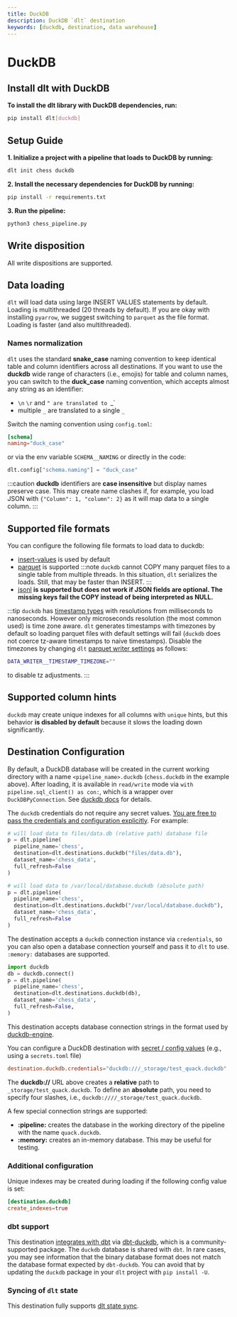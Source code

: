 ```yaml
---
title: DuckDB
description: DuckDB `dlt` destination
keywords: [duckdb, destination, data warehouse]
---
```


# DuckDB

## Install dlt with DuckDB
**To install the dlt library with DuckDB dependencies, run:**
```sh
pip install dlt[duckdb]
```

## Setup Guide

**1. Initialize a project with a pipeline that loads to DuckDB by running:**
```sh
dlt init chess duckdb
```

**2. Install the necessary dependencies for DuckDB by running:**
```sh
pip install -r requirements.txt
```

**3. Run the pipeline:**
```sh
python3 chess_pipeline.py
```

## Write disposition
All write dispositions are supported.

## Data loading
`dlt` will load data using large INSERT VALUES statements by default. Loading is multithreaded (20 threads by default). If you are okay with installing `pyarrow`, we suggest switching to `parquet` as the file format. Loading is faster (and also multithreaded).

### Names normalization
`dlt` uses the standard **snake_case** naming convention to keep identical table and column identifiers across all destinations. If you want to use the **duckdb** wide range of characters (i.e., emojis) for table and column names, you can switch to the **duck_case** naming convention, which accepts almost any string as an identifier:
* `\n` `\r`  and `" are translated to `_`
* multiple `_` are translated to a single `_`

Switch the naming convention using `config.toml`:
```toml
[schema]
naming="duck_case"
```

or via the env variable `SCHEMA__NAMING` or directly in the code:
```py
dlt.config["schema.naming"] = "duck_case"
```
:::caution
**duckdb** identifiers are **case insensitive** but display names preserve case. This may create name clashes if, for example, you load JSON with
`{"Column": 1, "column": 2}` as it will map data to a single column.
:::


## Supported file formats
You can configure the following file formats to load data to duckdb:
* [insert-values](../file-formats/insert-format.md) is used by default
* [parquet](../file-formats/parquet.md) is supported
:::note
`duckdb` cannot COPY many parquet files to a single table from multiple threads. In this situation, `dlt` serializes the loads. Still, that may be faster than INSERT.
:::
* [jsonl](../file-formats/jsonl.md) **is supported but does not work if JSON fields are optional. The missing keys fail the COPY instead of being interpreted as NULL.**

:::tip
`duckdb` has [timestamp types](https://duckdb.org/docs/sql/data_types/timestamp.html) with resolutions from milliseconds to nanoseconds. However
only microseconds resolution (the most common used) is time zone aware. `dlt` generates timestamps with timezones by default so loading parquet files
with default settings will fail (`duckdb` does not coerce tz-aware timestamps to naive timestamps).
Disable the timezones by changing `dlt` [parquet writer settings](../file-formats/parquet.md#writer-settings) as follows:
```sh
DATA_WRITER__TIMESTAMP_TIMEZONE=""
```
to disable tz adjustments.
:::

## Supported column hints
`duckdb` may create unique indexes for all columns with `unique` hints, but this behavior **is disabled by default** because it slows the loading down significantly.

## Destination Configuration

By default, a DuckDB database will be created in the current working directory with a name `<pipeline_name>.duckdb` (`chess.duckdb` in the example above). After loading, it is available in `read/write` mode via `with pipeline.sql_client() as con:`, which is a wrapper over `DuckDBPyConnection`. See [duckdb docs](https://duckdb.org/docs/api/python/overview#persistent-storage) for details.

The `duckdb` credentials do not require any secret values. [You are free to pass the credentials and configuration explicitly](../../general-usage/destination.md#pass-explicit-credentials). For example:
```py
# will load data to files/data.db (relative path) database file
p = dlt.pipeline(
  pipeline_name='chess',
  destination=dlt.destinations.duckdb("files/data.db"),
  dataset_name='chess_data',
  full_refresh=False
)

# will load data to /var/local/database.duckdb (absolute path)
p = dlt.pipeline(
  pipeline_name='chess',
  destination=dlt.destinations.duckdb("/var/local/database.duckdb"),
  dataset_name='chess_data',
  full_refresh=False
)
```

The destination accepts a `duckdb` connection instance via `credentials`, so you can also open a database connection yourself and pass it to `dlt` to use. `:memory:` databases are supported.
```py
import duckdb
db = duckdb.connect()
p = dlt.pipeline(
  pipeline_name='chess',
  destination=dlt.destinations.duckdb(db),
  dataset_name='chess_data',
  full_refresh=False,
)
```

This destination accepts database connection strings in the format used by [duckdb-engine](https://github.com/Mause/duckdb_engine#configuration).

You can configure a DuckDB destination with [secret / config values](../../general-usage/credentials) (e.g., using a `secrets.toml` file)
```toml
destination.duckdb.credentials="duckdb:///_storage/test_quack.duckdb"
```
The **duckdb://** URL above creates a **relative** path to `_storage/test_quack.duckdb`. To define an **absolute** path, you need to specify four slashes, i.e., `duckdb:////_storage/test_quack.duckdb`.

A few special connection strings are supported:
* **:pipeline:** creates the database in the working directory of the pipeline with the name `quack.duckdb`.
* **:memory:** creates an in-memory database. This may be useful for testing.


### Additional configuration
Unique indexes may be created during loading if the following config value is set:
```toml
[destination.duckdb]
create_indexes=true
```

### dbt support
This destination [integrates with dbt](../transformations/dbt/dbt.md) via [dbt-duckdb](https://github.com/jwills/dbt-duckdb), which is a community-supported package. The `duckdb` database is shared with `dbt`. In rare cases, you may see information that the binary database format does not match the database format expected by `dbt-duckdb`. You can avoid that by updating the `duckdb` package in your `dlt` project with `pip install -U`.

### Syncing of `dlt` state
This destination fully supports [dlt state sync](../../general-usage/state#syncing-state-with-destination).

<!--@@@DLT_TUBA duckdb-->

